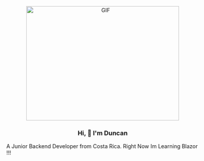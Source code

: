 <p align="center">
  <a href="https://giphy.com/gifs/glitch-matrix-cat-wwg1suUiTbCY8H8vIA">
    <!--     <img src="https://media.giphy.com/media/wwg1suUiTbCY8H8vIA/giphy-downsized-large.gif" alt="GIF" width="300" height="250"> -->
   <!-- <img src="https://media2.giphy.com/media/FcqKy4Kj7XOK0hCW4g/giphy.gif?cid=ecf05e47m1jeqf6hxvc84u1jbsam1aw17z9g1qbrrkvn2m8c&ep=v1_gifs_related&rid=giphy.gif&ct=g"> -->
    <img src="https://i.giphy.com/media/v1.Y2lkPTc5MGI3NjExMTV0ampwaDB6eXMzZjB4aHk0MHIycmpoeWk5MWJqcXRzc3JndzJ4cSZlcD12MV9pbnRlcm5hbF9naWZfYnlfaWQmY3Q9Zw/Q61LJj43H48z1FIK4X/giphy-downsized.gif" alt="GIF" width="400" height="300" >
  </a>
</p>


**<h3 align="center">Hi, 👋 I'm Duncan</h3>**
<p>A Junior Backend Developer from Costa Rica. Right Now Im Learning Blazor !!!</p>
<h1></h1>
